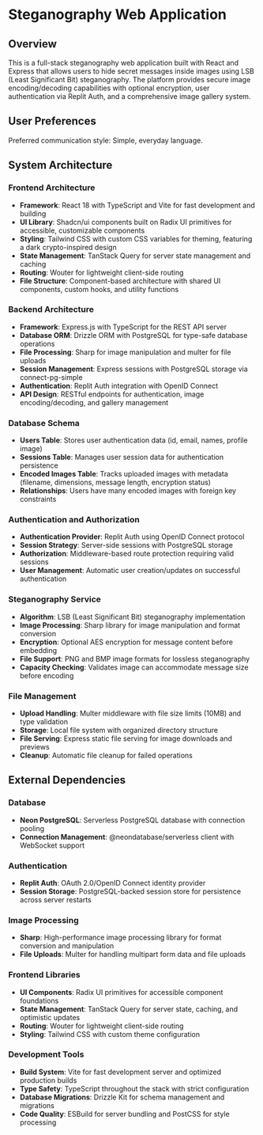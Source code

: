 # Steganography Web Application

## Overview

This is a full-stack steganography web application built with React and Express that allows users to hide secret messages inside images using LSB (Least Significant Bit) steganography. The platform provides secure image encoding/decoding capabilities with optional encryption, user authentication via Replit Auth, and a comprehensive image gallery system.

## User Preferences

Preferred communication style: Simple, everyday language.

## System Architecture

### Frontend Architecture
- **Framework**: React 18 with TypeScript and Vite for fast development and building
- **UI Library**: Shadcn/ui components built on Radix UI primitives for accessible, customizable components
- **Styling**: Tailwind CSS with custom CSS variables for theming, featuring a dark crypto-inspired design
- **State Management**: TanStack Query for server state management and caching
- **Routing**: Wouter for lightweight client-side routing
- **File Structure**: Component-based architecture with shared UI components, custom hooks, and utility functions

### Backend Architecture
- **Framework**: Express.js with TypeScript for the REST API server
- **Database ORM**: Drizzle ORM with PostgreSQL for type-safe database operations
- **File Processing**: Sharp for image manipulation and multer for file uploads
- **Session Management**: Express sessions with PostgreSQL storage via connect-pg-simple
- **Authentication**: Replit Auth integration with OpenID Connect
- **API Design**: RESTful endpoints for authentication, image encoding/decoding, and gallery management

### Database Schema
- **Users Table**: Stores user authentication data (id, email, names, profile image)
- **Sessions Table**: Manages user session data for authentication persistence
- **Encoded Images Table**: Tracks uploaded images with metadata (filename, dimensions, message length, encryption status)
- **Relationships**: Users have many encoded images with foreign key constraints

### Authentication and Authorization
- **Authentication Provider**: Replit Auth using OpenID Connect protocol
- **Session Strategy**: Server-side sessions with PostgreSQL storage
- **Authorization**: Middleware-based route protection requiring valid sessions
- **User Management**: Automatic user creation/updates on successful authentication

### Steganography Service
- **Algorithm**: LSB (Least Significant Bit) steganography implementation
- **Image Processing**: Sharp library for image manipulation and format conversion
- **Encryption**: Optional AES encryption for message content before embedding
- **File Support**: PNG and BMP image formats for lossless steganography
- **Capacity Checking**: Validates image can accommodate message size before encoding

### File Management
- **Upload Handling**: Multer middleware with file size limits (10MB) and type validation
- **Storage**: Local file system with organized directory structure
- **File Serving**: Express static file serving for image downloads and previews
- **Cleanup**: Automatic file cleanup for failed operations

## External Dependencies

### Database
- **Neon PostgreSQL**: Serverless PostgreSQL database with connection pooling
- **Connection Management**: @neondatabase/serverless client with WebSocket support

### Authentication
- **Replit Auth**: OAuth 2.0/OpenID Connect identity provider
- **Session Storage**: PostgreSQL-backed session store for persistence across server restarts

### Image Processing
- **Sharp**: High-performance image processing library for format conversion and manipulation
- **File Uploads**: Multer for handling multipart form data and file uploads

### Frontend Libraries
- **UI Components**: Radix UI primitives for accessible component foundations
- **State Management**: TanStack Query for server state, caching, and optimistic updates
- **Routing**: Wouter for lightweight client-side routing
- **Styling**: Tailwind CSS with custom theme configuration

### Development Tools
- **Build System**: Vite for fast development server and optimized production builds
- **Type Safety**: TypeScript throughout the stack with strict configuration
- **Database Migrations**: Drizzle Kit for schema management and migrations
- **Code Quality**: ESBuild for server bundling and PostCSS for style processing